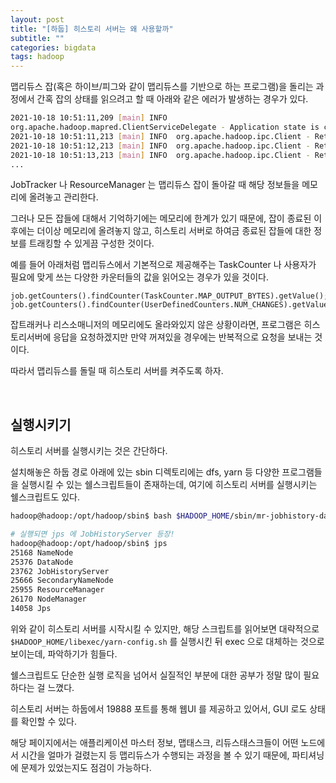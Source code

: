 ```yaml
---
layout: post
title: "[하둡] 히스토리 서버는 왜 사용할까"
subtitle: ""
categories: bigdata
tags: hadoop
---
```


맵리듀스 잡(혹은 하이브/피그와 같이 맵리듀스를 기반으로 하는 프로그램)을 돌리는 과정에서 간혹 잡의 상태를 읽으려고 할 때 아래와 같은 에러가 발생하는 경우가 있다.

```bash
2021-10-18 10:51:11,209 [main] INFO 
org.apache.hadoop.mapred.ClientServiceDelegate - Application state is completed. FinalApplicationStatus=SUCCEEDED. **Redirecting to job history server**
2021-10-18 10:51:11,213 [main] INFO  org.apache.hadoop.ipc.Client - Retrying connect to server: X.X.X.X/X.X.X.X:10020. Already tried 0 time(s); retry policy is RetryUpToMaximumCountWithFixedSleep(maxRetries=10, sleepTime=1000 MILLISECONDS)
2021-10-18 10:51:12,213 [main] INFO  org.apache.hadoop.ipc.Client - Retrying connect to server: X.X.X.X/X.X.X.X:10020. Already tried 1 time(s); retry policy is RetryUpToMaximumCountWithFixedSleep(maxRetries=10, sleepTime=1000 MILLISECONDS)
2021-10-18 10:51:13,213 [main] INFO  org.apache.hadoop.ipc.Client - Retrying connect to server: X.X.X.X/X.X.X.X:10020. Already tried 2 time(s); retry policy is RetryUpToMaximumCountWithFixedSleep(maxRetries=10, sleepTime=1000 MILLISECONDS)
...
```

JobTracker 나 ResourceManager 는 맵리듀스 잡이 돌아갈 때 해당 정보들을 메모리에 올려놓고 관리한다.

그러나 모든 잡들에 대해서 기억하기에는 메모리에 한계가 있기 때문에, 잡이 종료된 이후에는 더이상 메모리에 올려놓지 않고, 히스토리 서버로 하여금 종료된 잡들에 대한 정보를 트래킹할 수 있게끔 구성한 것이다.

예를 들어 아래처럼 맵리듀스에서 기본적으로 제공해주는 TaskCounter 나 사용자가 필요에 맞게 쓰는 다양한 카운터들의 값을 읽어오는 경우가 있을 것이다.

```
job.getCounters().findCounter(TaskCounter.MAP_OUTPUT_BYTES).getValue();
job.getCounters().findCounter(UserDefinedCounters.NUM_CHANGES).getValue();
```

잡트래커나 리스소매니저의 메모리에도 올라와있지 않은 상황이라면, 프로그램은 히스토리서버에 응답을 요청하겠지만 만약 꺼져있을 경우에는 반복적으로 요청을 보내는 것이다.

따라서 맵리듀스를 돌릴 때 히스토리 서버를 켜주도록 하자.

<br>

## 실행시키기

히스토리 서버를 실행시키는 것은 간단하다.

설치해놓은 하둡 경로 아래에 있는 sbin 디렉토리에는 dfs, yarn 등 다양한 프로그램들을 실행시킬 수 있는 쉘스크립트들이 존재하는데, 여기에 히스토리 서버를 실행시키는 쉘스크립트도 있다.

```bash
hadoop@hadoop:/opt/hadoop/sbin$ bash $HADOOP_HOME/sbin/mr-jobhistory-daemon.sh start historyserver

# 실행되면 jps 에 JobHistoryServer 등장!
hadoop@hadoop:/opt/hadoop/sbin$ jps
25168 NameNode
25376 DataNode
23762 JobHistoryServer
25666 SecondaryNameNode
25955 ResourceManager
26170 NodeManager
14058 Jps
```

위와 같이 히스토리 서버를 시작시킬 수 있지만, 해당 스크립트를 읽어보면 대략적으로 ```$HADOOP_HOME/libexec/yarn-config.sh``` 를 실행시킨 뒤 exec 으로 대체하는 것으로 보이는데, 파악하기가 힘들다.

쉘스크립트도 단순한 실행 로직을 넘어서 실질적인 부분에 대한 공부가 정말 많이 필요하다는 걸 느꼈다.

히스토리 서버는 하둡에서 19888 포트를 통해 웹UI 를 제공하고 있어서, GUI 로도 상태를 확인할 수 있다.

해당 페이지에서는 애플리케이션 마스터 정보, 맵태스크, 리듀스태스크들이 어떤 노드에서 시간을 얼마가 걸렸는지 등 맵리듀스가 수행되는 과정을 볼 수 있기 때문에, 파티셔닝에 문제가 있었는지도 점검이 가능하다.